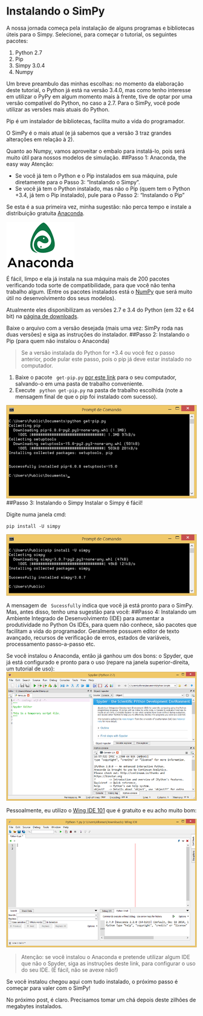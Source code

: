 # Instalando o SimPy
A nossa jornada começa pela instalação de alguns programas e bibliotecas úteis para o Simpy. Selecionei, para começar o tutorial, os seguintes pacotes:
1.	Python 2.7
2.	Pip
3.	Simpy 3.0.4
4.	Numpy

Um breve preambulo das minhas escolhas: no momento da elaboração deste tutorial, o Python já está na versão 3.4.0, mas como tenho interesse em utilizar o PyPy em algum momento mais à frente, tive de optar por uma versão compatível do Python, no caso a 2.7. Para o SimPy, você pode utilizar as versões mais atuais do Python.

Pip é um instalador de bibliotecas, facilita muito a vida do programador. 

O SimPy é o mais atual (e já sabemos que a versão 3 traz grandes alterações em relação à 2).

Quanto ao Numpy, vamos aproveitar o embalo para instalá-lo, pois será muito útil para nossos modelos de simulação.
##Passo 1: Anaconda, the easy way
Atenção:
* Se você já tem o Python e o Pip instalados em sua máquina, pule diretamente para o Passo 3: “Instalando o Simpy”. 
* Se você já tem o Python instalado, mas não o Pip (quem tem o Python +3.4, já tem o Pip instalado), pule para o Passo 2: “Instalando o Pip”

Se esta é a sua primeira vez, minha sugestão: não perca tempo e instale a distribuição gratuita [Anaconda](http://continuum.io/downloads). 

![Anaconda logo](https://github.com/afmedina/tutorial-simpy/blob/master/Anaconda_Logo180.png?raw=true)
	 
É fácil, limpo e ela já instala na sua máquina mais de 200 pacotes verificando toda sorte de compatibilidade, para que você não tenha trabalho algum. (Entre os pacotes instalados está o [NumPy](http://www.numpy.org/) que será muito útil no desenvolvimento dos seus modelos).

Atualmente eles disponibilizam as versões 2.7 e 3.4 do Python (em 32 e 64 bit) na [página de downloads](http://continuum.io/downloads).

Baixe o arquivo com a versão desejada (mais uma vez: SimPy roda nas duas versões) e siga as instruções do instalador.
##Passo 2: Instalando o Pip (para quem não instalou o Anaconda)
>Se a versão instalada do Python for +3.4 ou você fez o passo anterior,  pode pular este passo, pois o pip já deve estar instalado no computador.

1.	Baixe o pacote ```
get-pip.py```
 [por este link](https://bootstrap.pypa.io/get-pip.py) para o seu computador, salvando-o em uma pasta de trabalho conveniente. 
2.	Execute ```
python get-pip.py```
 na pasta de trabalho escolhida (note a mensagem final de que o pip foi instalado com sucesso).

![cmd get-pip.py](https://github.com/afmedina/tutorial-simpy/blob/master/instalacao%20cmd%20get-pip.png?raw=true)
##Passo 3: Instalando o Simpy
Instalar o Simpy é fácil!

Digite numa janela cmd: 
```
pip install -U simpy
```
![cmd simpy](https://github.com/afmedina/tutorial-simpy/blob/master/instalacao%20cmd%20simpy.png?raw=true)

A mensagem de ```
Sucessfully```
 indica que você já está pronto para o SimPy. Mas, antes disso, tenho uma sugestão para você:
##Passo 4: Instalando um Ambiente Integrado de Desenvolvimento (IDE) para aumentar a produtividade no Python
Os IDEs, para quem não conhece, são pacotes que facilitam a vida do programador. Geralmente possuem editor de texto avançado, recursos de verificação de erros, estados de variáveis, processamento passo-a-passo etc.

Se você instalou o Anaconda, então já ganhou um dos bons: o Spyder, que já está configurado e pronto para o uso (repare na janela superior-direita, um tutorial de uso):
![IDE Spider](https://github.com/afmedina/tutorial-simpy/blob/master/instalacao%20spyder800.png?raw=true)

Pessoalmente, eu utilizo o [Wing IDE 101](http://wingware.com/downloads/wingide-101) que é gratuito e eu acho muito bom:

![IDE Wing 101](https://github.com/afmedina/tutorial-simpy/blob/master/instalacao%20wing%20101%20800.png?raw=true)

>Atenção: se você instalou o Anaconda e pretende utilizar algum IDE que não o Spyder, siga as instruções deste link, para configurar o uso do seu IDE. (É fácil, não se avexe não!)

Se você instalou chegou aqui com tudo instalado, o próximo passo é começar para valer com o SimPy!

No próximo post, é claro. Precisamos tomar um chá depois deste zilhões de megabytes instalados.




